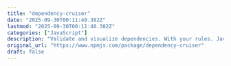 ```yaml
---
title: "dependency-cruiser"
date: "2025-09-30T00:11:40.382Z"
lastmod: "2025-09-30T00:11:40.382Z"
categories: ["JavaScript"]
description: "Validate and visualize dependencies. With your rules. JavaScript, TypeScript, CoffeeScript. ES6, CommonJS, AMD.. Latest version: 17.0.1, last published: a month ago. Start using dependency-cruiser in your project by running `npm i dependency-cruiser`. There are 69 other projects in the npm registry using dependency-cruiser."
original_url: "https://www.npmjs.com/package/dependency-cruiser"
draft: false
---
```


